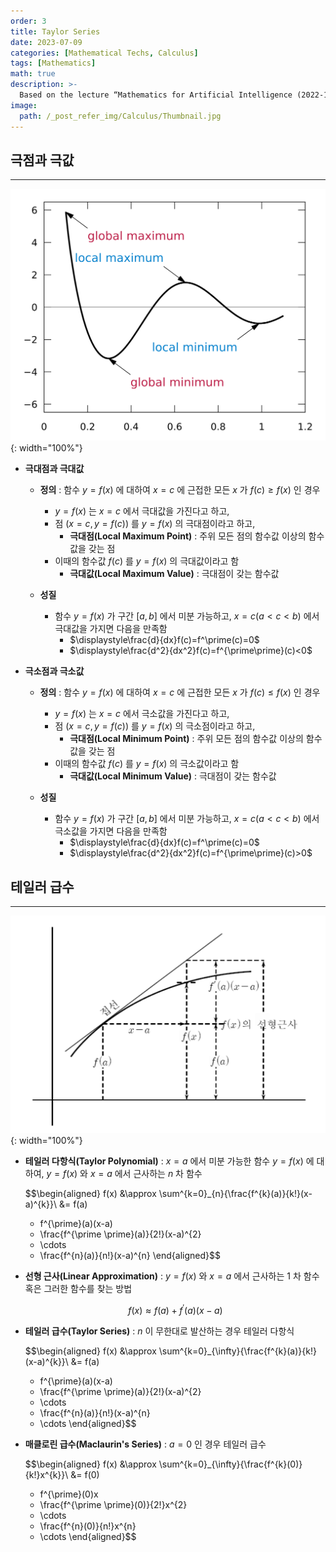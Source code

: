 ```yaml
---
order: 3
title: Taylor Series
date: 2023-07-09
categories: [Mathematical Techs, Calculus]
tags: [Mathematics]
math: true
description: >-
  Based on the lecture “Mathematics for Artificial Intelligence (2022-1)” by Prof. Yeo Jin Chung, Dept. of AI, Big Data & Management, College of Business Administration, Kookmin Univ.
image:
  path: /_post_refer_img/Calculus/Thumbnail.jpg
---
```


## 극점과 극값
-----

![01](/_post_refer_img/Calculus/03-01.png){: width="100%"}

- **극대점과 극대값**
    - **정의** : 함수 $y=f(x)$ 에 대하여 $x=c$ 에 근접한 모든 $x$ 가 $f(c) \ge f(x)$ 인 경우
        - $y=f(x)$ 는 $x=c$ 에서 극대값을 가진다고 하고,
        - 점 $(x=c,y=f(c))$ 를 $y=f(x)$ 의 극대점이라고 하고,
            - **극대점(Local Maximum Point)** : 주위 모든 점의 함수값 이상의 함수값을 갖는 점
        - 이때의 함수값 $f(c)$ 를 $y=f(x)$ 의 극대값이라고 함    
            - **극대값(Local Maximum Value)** : 극대점이 갖는 함수값

    - **성질**
        - 함수 $y=f(x)$ 가 구간 $[a,b]$ 에서 미분 가능하고, $x=c(a<c<b)$ 에서 극대값을 가지면 다음을 만족함
            - $\displaystyle\frac{d}{dx}f(c)=f^\prime(c)=0$
            - $\displaystyle\frac{d^2}{dx^2}f(c)=f^{\prime\prime}(c)<0$

- **극소점과 극소값**
    - **정의** : 함수 $y=f(x)$ 에 대하여 $x=c$ 에 근접한 모든 $x$ 가 $f(c) \le f(x)$ 인 경우
        - $y=f(x)$ 는 $x=c$ 에서 극소값을 가진다고 하고,
        - 점 $(x=c,y=f(c))$ 를 $y=f(x)$ 의 극소점이라고 하고,
            - **극대점(Local Minimum Point)** : 주위 모든 점의 함수값 이상의 함수값을 갖는 점
        - 이때의 함수값 $f(c)$ 를 $y=f(x)$ 의 극소값이라고 함    
            - **극대값(Local Minimum Value)** : 극대점이 갖는 함수값

    - **성질**
        - 함수 $y=f(x)$ 가 구간 $[a,b]$ 에서 미분 가능하고, $x=c(a<c<b)$ 에서 극소값을 가지면 다음을 만족함
            - $\displaystyle\frac{d}{dx}f(c)=f^\prime(c)=0$
            - $\displaystyle\frac{d^2}{dx^2}f(c)=f^{\prime\prime}(c)>0$

## 테일러 급수
-----

![02](/_post_refer_img/Calculus/03-02.png){: width="100%"}

- **테일러 다항식(Taylor Polynomial)** : $x=a$ 에서 미분 가능한 함수 $y=f(x)$ 에 대하여, $y=f(x)$ 와 $x=a$ 에서 근사하는 $n$ 차 함수

    $$\begin{aligned}
    f(x)
    &\approx \sum^{k=0}_{n}{\frac{f^{k}(a)}{k!}(x-a)^{k}}\\
    &= f(a)
    + f^{\prime}(a)(x-a)
    + \frac{f^{\prime \prime}(a)}{2!}(x-a)^{2}
    + \cdots
    + \frac{f^{n}(a)}{n!}(x-a)^{n}
    \end{aligned}$$

- **선형 근사(Linear Approximation)** : $y=f(x)$ 와 $x=a$ 에서 근사하는 $1$ 차 함수 혹은 그러한 함수를 찾는 방법

    $$
    f(x) \approx f(a) + f^{\prime}(a)(x-a)
    $$

- **테일러 급수(Taylor Series)** : $n$ 이 무한대로 발산하는 경우 테일러 다항식

    $$\begin{aligned}
    f(x)
    &\approx \sum^{k=0}_{\infty}{\frac{f^{k}(a)}{k!}(x-a)^{k}}\\
    &= f(a)
    + f^{\prime}(a)(x-a)
    + \frac{f^{\prime \prime}(a)}{2!}(x-a)^{2}
    + \cdots
    + \frac{f^{n}(a)}{n!}(x-a)^{n}
    + \cdots
    \end{aligned}$$

- **매클로린 급수(Maclaurin's Series)** : $a=0$ 인 경우 테일러 급수

    $$\begin{aligned}
    f(x)
    &\approx \sum^{k=0}_{\infty}{\frac{f^{k}(0)}{k!}x^{k}}\\
    &= f(0)
    + f^{\prime}(0)x
    + \frac{f^{\prime \prime}(0)}{2!}x^{2}
    + \cdots
    + \frac{f^{n}(0)}{n!}x^{n}
    + \cdots
    \end{aligned}$$